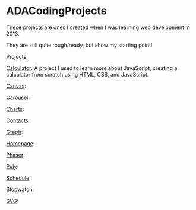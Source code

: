 # ADACodingProjects

These projects are ones I created when I was learning web development in 2013.

They are still quite rough/ready, but show my starting point!

Projects:

[Calculator](https://pavanaatawale.github.io/ADACodingProjects/calc.html): A project I used to learn more about JavaScript, creating a calculator from scratch using HTML, CSS, and JavaScript.

[Canvas](https://pavanaatawale.github.io/ADACodingProjects/canvas.html): 

[Carousel](https://pavanaatawale.github.io/ADACodingProjects/carousel.html): 

[Charts](https://pavanaatawale.github.io/ADACodingProjects/charts.html):

[Contacts](https://pavanaatawale.github.io/ADACodingProjects/contacts.html):

[Graph](https://pavanaatawale.github.io/ADACodingProjects/graph.html):

[Homepage](https://pavanaatawale.github.io/ADACodingProjects/homepage.html):

[Phaser](https://pavanaatawale.github.io/ADACodingProjects/phaser.html):

[Poly](https://pavanaatawale.github.io/ADACodingProjects/poly.html):

[Schedule](https://pavanaatawale.github.io/ADACodingProjects/schedule.html):

[Stopwatch](https://pavanaatawale.github.io/ADACodingProjects/stopwatch.html):

[SVG](https://pavanaatawale.github.io/ADACodingProjects/svg.html):
